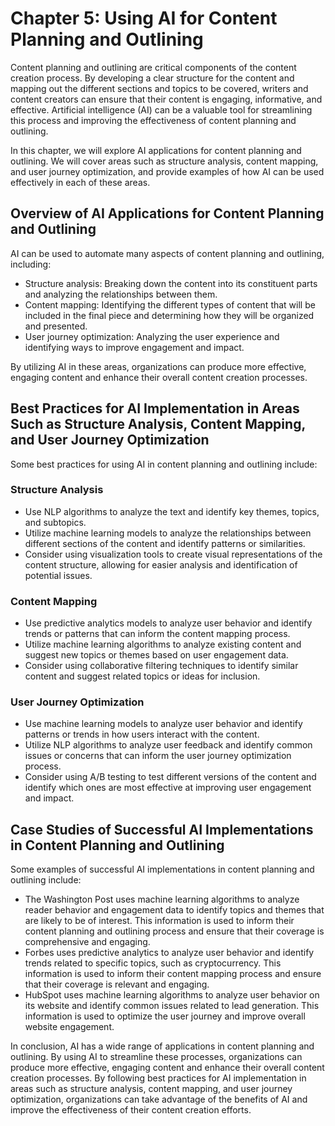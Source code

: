 Chapter 5: Using AI for Content Planning and Outlining
======================================================

Content planning and outlining are critical components of the content creation process. By developing a clear structure for the content and mapping out the different sections and topics to be covered, writers and content creators can ensure that their content is engaging, informative, and effective. Artificial intelligence (AI) can be a valuable tool for streamlining this process and improving the effectiveness of content planning and outlining.

In this chapter, we will explore AI applications for content planning and outlining. We will cover areas such as structure analysis, content mapping, and user journey optimization, and provide examples of how AI can be used effectively in each of these areas.

Overview of AI Applications for Content Planning and Outlining
--------------------------------------------------------------

AI can be used to automate many aspects of content planning and outlining, including:

* Structure analysis: Breaking down the content into its constituent parts and analyzing the relationships between them.
* Content mapping: Identifying the different types of content that will be included in the final piece and determining how they will be organized and presented.
* User journey optimization: Analyzing the user experience and identifying ways to improve engagement and impact.

By utilizing AI in these areas, organizations can produce more effective, engaging content and enhance their overall content creation processes.

Best Practices for AI Implementation in Areas Such as Structure Analysis, Content Mapping, and User Journey Optimization
------------------------------------------------------------------------------------------------------------------------

Some best practices for using AI in content planning and outlining include:

### Structure Analysis

* Use NLP algorithms to analyze the text and identify key themes, topics, and subtopics.
* Utilize machine learning models to analyze the relationships between different sections of the content and identify patterns or similarities.
* Consider using visualization tools to create visual representations of the content structure, allowing for easier analysis and identification of potential issues.

### Content Mapping

* Use predictive analytics models to analyze user behavior and identify trends or patterns that can inform the content mapping process.
* Utilize machine learning algorithms to analyze existing content and suggest new topics or themes based on user engagement data.
* Consider using collaborative filtering techniques to identify similar content and suggest related topics or ideas for inclusion.

### User Journey Optimization

* Use machine learning models to analyze user behavior and identify patterns or trends in how users interact with the content.
* Utilize NLP algorithms to analyze user feedback and identify common issues or concerns that can inform the user journey optimization process.
* Consider using A/B testing to test different versions of the content and identify which ones are most effective at improving user engagement and impact.

Case Studies of Successful AI Implementations in Content Planning and Outlining
-------------------------------------------------------------------------------

Some examples of successful AI implementations in content planning and outlining include:

* The Washington Post uses machine learning algorithms to analyze reader behavior and engagement data to identify topics and themes that are likely to be of interest. This information is used to inform their content planning and outlining process and ensure that their coverage is comprehensive and engaging.
* Forbes uses predictive analytics to analyze user behavior and identify trends related to specific topics, such as cryptocurrency. This information is used to inform their content mapping process and ensure that their coverage is relevant and engaging.
* HubSpot uses machine learning algorithms to analyze user behavior on its website and identify common issues related to lead generation. This information is used to optimize the user journey and improve overall website engagement.

In conclusion, AI has a wide range of applications in content planning and outlining. By using AI to streamline these processes, organizations can produce more effective, engaging content and enhance their overall content creation processes. By following best practices for AI implementation in areas such as structure analysis, content mapping, and user journey optimization, organizations can take advantage of the benefits of AI and improve the effectiveness of their content creation efforts.
